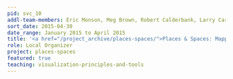 ```yaml
---
pid: svc_10
addl-team-members: Eric Monson, Meg Brown, Robert Calderbank, Larry Carin, Scott Huettel, Victoria Szabo, Julia Trimmer, along with additional support from Duke Libraries staff
sort_date: 2015-04-30
date_range: January 2015 to April 2015
title: '<a href="/project_archive/places-spaces/">Places & Spaces: Mapping Science exhibit</a>'
role: Local Organizer
project: places-spaces
featured: true
teaching: visualization-principles-and-tools
---
```


